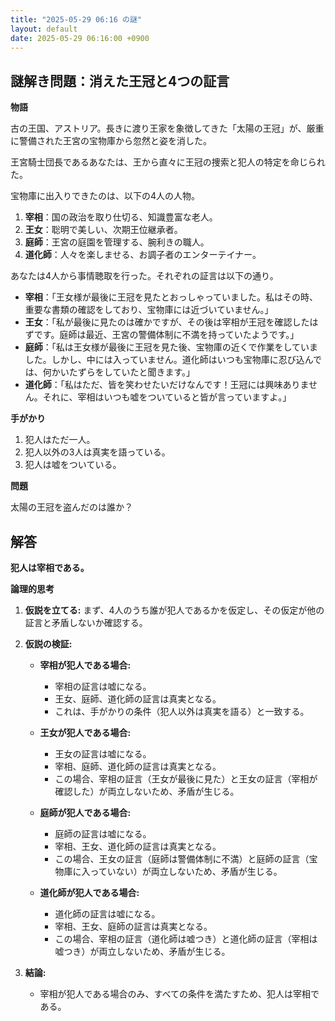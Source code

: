 ```yaml
---
title: "2025-05-29 06:16 の謎"
layout: default
date: 2025-05-29 06:16:00 +0900
---
```

## 謎解き問題：消えた王冠と4つの証言

**物語**

古の王国、アストリア。長きに渡り王家を象徴してきた「太陽の王冠」が、厳重に警備された王宮の宝物庫から忽然と姿を消した。

王宮騎士団長であるあなたは、王から直々に王冠の捜索と犯人の特定を命じられた。

宝物庫に出入りできたのは、以下の4人の人物。

1.  **宰相**：国の政治を取り仕切る、知識豊富な老人。
2.  **王女**：聡明で美しい、次期王位継承者。
3.  **庭師**：王宮の庭園を管理する、腕利きの職人。
4.  **道化師**：人々を楽しませる、お調子者のエンターテイナー。

あなたは4人から事情聴取を行った。それぞれの証言は以下の通り。

*   **宰相**：「王女様が最後に王冠を見たとおっしゃっていました。私はその時、重要な書類の確認をしており、宝物庫には近づいていません。」
*   **王女**：「私が最後に見たのは確かですが、その後は宰相が王冠を確認したはずです。庭師は最近、王宮の警備体制に不満を持っていたようです。」
*   **庭師**：「私は王女様が最後に王冠を見た後、宝物庫の近くで作業をしていました。しかし、中には入っていません。道化師はいつも宝物庫に忍び込んでは、何かいたずらをしていたと聞きます。」
*   **道化師**：「私はただ、皆を笑わせたいだけなんです！王冠には興味ありません。それに、宰相はいつも嘘をついていると皆が言っていますよ。」

**手がかり**

1.  犯人はただ一人。
2.  犯人以外の3人は真実を語っている。
3.  犯人は嘘をついている。

**問題**

太陽の王冠を盗んだのは誰か？

## 解答

**犯人は宰相である。**

**論理的思考**

1.  **仮説を立てる:** まず、4人のうち誰が犯人であるかを仮定し、その仮定が他の証言と矛盾しないか確認する。

2.  **仮説の検証:**

    *   **宰相が犯人である場合:**
        *   宰相の証言は嘘になる。
        *   王女、庭師、道化師の証言は真実となる。
        *   これは、手がかりの条件（犯人以外は真実を語る）と一致する。

    *   **王女が犯人である場合:**
        *   王女の証言は嘘になる。
        *   宰相、庭師、道化師の証言は真実となる。
        *   この場合、宰相の証言（王女が最後に見た）と王女の証言（宰相が確認した）が両立しないため、矛盾が生じる。

    *   **庭師が犯人である場合:**
        *   庭師の証言は嘘になる。
        *   宰相、王女、道化師の証言は真実となる。
        *   この場合、王女の証言（庭師は警備体制に不満）と庭師の証言（宝物庫に入っていない）が両立しないため、矛盾が生じる。

    *   **道化師が犯人である場合:**
        *   道化師の証言は嘘になる。
        *   宰相、王女、庭師の証言は真実となる。
        *   この場合、宰相の証言（道化師は嘘つき）と道化師の証言（宰相は嘘つき）が両立しないため、矛盾が生じる。

3.  **結論:**

    *   宰相が犯人である場合のみ、すべての条件を満たすため、犯人は宰相である。
